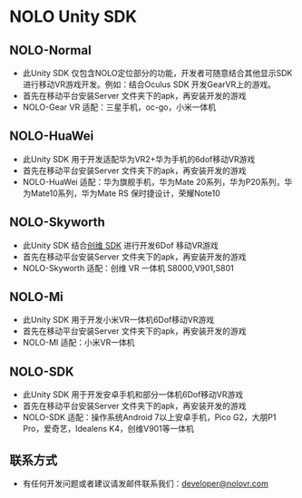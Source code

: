 # NOLO Unity SDK
## NOLO-Normal  
* 此Unity SDK 仅包含NOLO定位部分的功能，开发者可随意结合其他显示SDK进行移动VR游戏开发。例如：结合Oculus SDK 开发GearVR上的游戏。
* 首先在移动平台安装Server 文件夹下的apk，再安装开发的游戏
* NOLO-Gear VR 适配：三星手机，oc-go，小米一体机

## NOLO-HuaWei
* 此Unity SDK 用于开发适配华为VR2+华为手机的6dof移动VR游戏
* 首先在移动平台安装Server 文件夹下的apk，再安装开发的游戏
* NOLO-HuaWei 适配：华为旗舰手机，华为Mate 20系列，华为P20系列，华为Mate10系列，华为Mate RS 保时捷设计，荣耀Note10

## NOLO-Skyworth
* 此Unity SDK 结合[创维 SDK](https://github.com/skyworthvr/svr-unity-sdk) 进行开发6Dof 移动VR游戏
* 首先在移动平台安装Server 文件夹下的apk，再安装开发的游戏
* NOLO-Skyworth 适配：创维 VR 一体机 S8000,V901,S801

## NOLO-Mi
* 此Unity SDK 用于开发小米VR一体机6Dof移动VR游戏
* 首先在移动平台安装Server 文件夹下的apk，再安装开发的游戏
* NOLO-MI 适配：小米VR一体机

## NOLO-SDK
* 此Unity SDK 用于开发安卓手机和部分一体机6Dof移动VR游戏
* 首先在移动平台安装Server 文件夹下的apk，再安装开发的游戏
* NOLO-SDK 适配：操作系统Android 7以上安卓手机，Pico G2，大朋P1 Pro，爱奇艺，Idealens K4，创维V901等一体机

## 联系方式
* 有任何开发问题或者建议请发邮件联系我们：developer@nolovr.com 
